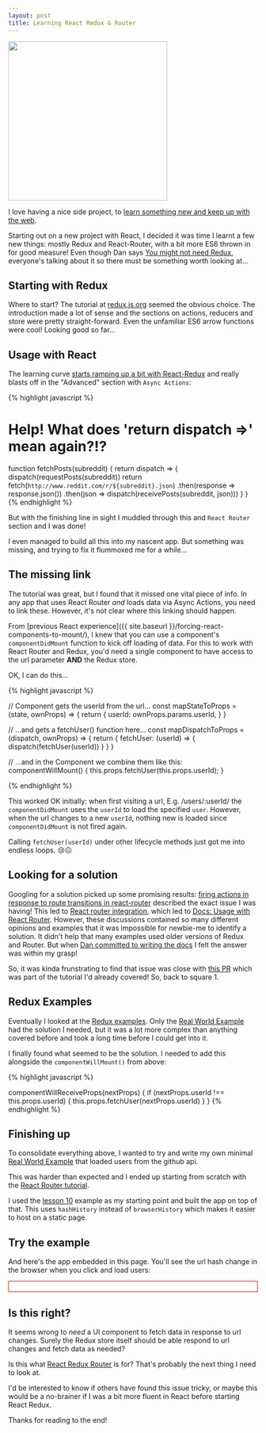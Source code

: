 ```yaml
---
layout: post
title: Learning React Redux & Router
---
```


<img src="{{ site.baseurl }}/images/redux-store.png" style="width:7200p; height:321px"/>

I love having a nice side project, to [learn something new
and keep up with the web](http://wesbos.com/overwhelmed-with-web-development/).

Starting out on a new project with React, I decided it was
time I learnt a few new things: mostly Redux and React-Router,
with a bit more ES6 thrown in for good measure!
Even though Dan says 
[You might not need Redux](https://medium.com/@dan_abramov/you-might-not-need-redux-be46360cf367#.bvo7vu4d0),
everyone's talking about it so there must be something worth looking at...

Starting with Redux
-------------------

Where to start? The tutorial at [redux.js.org](http://redux.js.org/) seemed
the obvious choice. The introduction made a lot of sense and the sections
on actions, reducers and store were pretty straight-forward. Even the
unfamiliar ES6 arrow functions were cool! Looking good so far...

Usage with React
----------------

The learning curve [starts ramping up a bit with React-Redux](https://medium.com/front-end-hacking/redux-is-kicking-my-trash-6b8356eaa90a#.ks7cxqszw) and really blasts off in the "Advanced"
section with ```Async Actions```:

{% highlight javascript %}
# Help! What does 'return dispatch =>' mean again?!?

function fetchPosts(subreddit) {
  return dispatch => {
    dispatch(requestPosts(subreddit))
    return fetch(`http://www.reddit.com/r/${subreddit}.json`)
      .then(response => response.json())
      .then(json => dispatch(receivePosts(subreddit, json)))
  }
}
{% endhighlight %}

But with the finishing line in sight I muddled through this and ```React Router```
section and I was done! 

I even managed to build all this into my nascent app.
But something was missing, and trying to fix it flummoxed me for a while...


The missing link
----------------

The tutorial was great, but I found that it missed one vital piece of info.
In any app that uses React Router *and* loads data via Async Actions, you need to
link these. However, it's not clear where this linking should happen.

From [previous React experience]({{ site.baseurl }}/forcing-react-components-to-mount/), I knew that you can use a component's ```componentDidMount``` function to kick off loading
of data. For this to work with React Router and Redux, you'd need a single component
to have access to the url parameter **AND** the Redux store.

OK, I can do this...

{% highlight javascript %}

// Component gets the userId from the url...
const mapStateToProps = (state, ownProps) => {
    return {
        userId: ownProps.params.userId,
    }
}

// ...and gets a fetchUser() function here...
const mapDispatchToProps = (dispatch, ownProps) => {
    return {
        fetchUser: (userId) => {
            dispatch(fetchUser(userId))
        }
    }
}

// ...and in the Component we combine them like this:
componentWillMount() {
    this.props.fetchUser(this.props.userId);
}

{% endhighlight %}


This worked OK initially: when first visiting a url, E.g. /users/:userId/ the ```componentDidMount```
uses the ```userId``` to load the specified ```user```. However, when the url changes
to a new ```userId```, nothing new is loaded since ```componentDidMount``` is not fired again.

Calling ```fetchUser(userId)``` under other lifecycle methods just got me into endless loops. 😢😖

Looking for a solution
----------------------

Googling for a solution picked up some promising results:
[firing actions in response to route transitions in react-router](https://github.com/reactjs/redux/issues/227) described the exact issue I was having! This led to [React router integration](https://github.com/reactjs/redux/issues/177),
which led to [Docs: Usage with React Router](https://github.com/reactjs/redux/issues/637).
However, these discussions contained so many different opinions and examples that it was
impossible for newbie-me to identify a solution.
It didn't help that many examples used older versions of Redux and Router. 
But when [Dan committed to writing the docs](https://github.com/reactjs/redux/issues/637#issuecomment-180319955) I felt the answer was within my grasp!

So, it was kinda frunstrating to find that issue was close with
[this PR](https://github.com/reactjs/redux/pull/1929) which was part of the tutorial I'd
already covered! So, back to square 1.

Redux Examples
--------------

Eventually I looked at the [Redux examples](http://redux.js.org/docs/introduction/Examples.html).
Only the [Real World Example](https://github.com/reactjs/redux/tree/master/examples/real-world)
had the solution I needed, but it was a lot more complex than anything covered before
and took a long time before I could get into it.

I finally found what seemed to be the solution.
I needed to add this alongside the ```componentWillMount()``` from above:

{% highlight javascript %}

componentWillReceiveProps(nextProps) {
    if (nextProps.userId !== this.props.userId) {
        this.props.fetchUser(nextProps.userId)
    }
}
{% endhighlight %}

Finishing up
------------

To consolidate everything above, I wanted to try and write my own minimal
[Real World Example](https://github.com/will-moore/react-router-async-tryout/)
that loaded users from the github api.

This was harder than expected and I ended up starting from scratch
with the [React Router tutorial](https://github.com/reactjs/react-router-tutorial).

I used the [lesson 10](https://github.com/reactjs/react-router-tutorial/tree/master/lessons/10-clean-urls)
example as my starting point and built the app on top of that.
This uses ```hashHistory``` instead of ```browserHistory``` which makes it easier
to host on a static page.


Try the example
---------------

And here's the app embedded in this page. You'll see the
url hash change in the browser when you click and load users:

<html>
<div id="app" style="border: solid red 1px; padding: 10px"></div>

<script src="https://will-moore.github.io/react-router-async-tryout/bundle.js"></script>
</html>


Is this right?
--------------

It seems wrong to *need* a UI component to fetch data in response to url changes.
Surely the Redux store itself should be able respond to url changes and fetch
data as needed?

Is this what [React Redux Router](https://github.com/reactjs/react-router-redux)
is for? That's probably the next thing I need to look at.

I'd be interested to know if others have found this issue tricky,
or maybe this would be a no-brainer if I was a bit more fluent in React
before starting React Redux.

Thanks for reading to the end!

